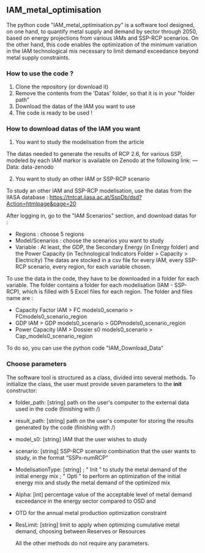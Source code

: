 ## IAM_metal_optimisation 

The python code "IAM_metal_optimisation.py" is a software tool designed, on one hand, to quantify metal supply and demand by sector through 2050, based on energy projections from various IAMs and SSP-RCP scenarios. On the other hand, this code enables the optimization of the minimum variation in the IAM technological mix necessary to limit demand exceedance beyond metal supply constraints.

### How to use the code ? 

1. Clone the repository (or download it)
2. Remove the contents from the 'Datas' folder, so that it is in your "folder path"
3. Download the datas of the IAM you want to use
4. The code is ready to be used !

### How to download datas of the IAM you want

1. You want to study the modelisation from the article
   
The datas needed to generate the results of RCP 2.6, for various SSP, modeled by each IAM markor is available on Zenodo at the following link: 
        — Data: data-zenodo

2. You want to study an other IAM or SSP-RCP scenario

To study an other IAM and SSP-RCP modelisation, use the datas from the IIASA database : https://tntcat.iiasa.ac.at/SspDb/dsd?Action=htmlpage&page=20

After logging in, go to the "IAM Scenarios" section, and download datas for : 
- Regions : choose 5 regions
- Model/Scenarios : choose the scenarios you want to study
- Variable : At least, the GDP, the Secondary Energy (in Energy folder) and the Power Capacity (in Technological                 Indicators Folder > Capacity > Electricity)
The datas are stocked in a csv file for every IAM, every SSP-RCP scenario, every region, for each variable chosen.

To use the data in the code, they have to be downloaded in a folder for each variable. The folder contains a folder for each modelisation (IAM - SSP-RCP), which is filled with 5 Excel files for each region. 
The folder and files name are :
- Capacity Factor IAM > FC models0_scenario > FCmodels0_scenario_region
- GDP IAM > GDP models0_scenario > GDPmodels0_scenario_region
- Power Capacity IAM > Dossier s0 models0_scenario > Cap_models0_scenario_region

To do so, you can use the python code "IAM_Download_Data"

### Choose parameters 

The software tool is structured as a class, divided into several methods. To initialize the class, the user must provide seven parameters to the __init__ constructor:
- folder_path: [string] path on the user's computer to the external data used in the code (finishing with /)
- result_path: [string] path on the user's computer for storing the results generated by the code (finishing with /)
- model_s0: [string] IAM that the user wishes to study
- scenario: [string] SSP-RCP scenario combination that the user wants to study, in the format “SSPx-numRCP”
- ModelisationType: [string] ; " Init " to study the metal demand of the initial energy mix ; " Opti " to perform an optimization of the initial energy mix and study the metal demand of the optimized mix
- Alpha: [int] percentage value of the acceptable level of metal demand exceedance in the energy sector compared to OSD and
- OTD for the annual metal production optimization constraint
- ResLimit: [string] limit to apply when optimizing cumulative metal demand, choosing between Reserves or Resources

  All the other methods do not require any parameters. 
